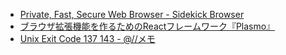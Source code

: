 - [Private, Fast, Secure Web Browser - Sidekick Browser](https://www.meetsidekick.com/)
- [ブラウザ拡張機能を作るためのReactフレームワーク『Plasmo』](https://zenn.dev/nado1001/articles/plasmo-browser-extension)
- [Unix Exit Code 137 143 - @//メモ](https://at-sushi.com/pukiwiki/index.php?Unix%20Exit%20Code%20137%20143)
